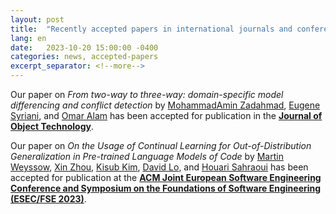 ```yaml
---
layout: post
title:  "Recently accepted papers in international journals and conference proceedings"
lang: en
date:   2023-10-20 15:00:00 -0400
categories: news, accepted-papers
excerpt_separator: <!--more-->
---
```



Our paper on *From two-way to three-way: domain-specific model differencing and conflict detection* by [MohammadAmin Zadahmad],  [Eugene Syriani], and [Omar Alam] has been accepted for publication in the [**Journal of Object Technology**](https://www.jot.fm/).

Our paper on *On the Usage of Continual Learning for Out-of-Distribution Generalization in Pre-trained Language Models of Code* by [Martin Weyssow], [Xin Zhou], [Kisub Kim], [David Lo], and [Houari Sahraoui] has been accepted for publication at the [**ACM Joint European Software Engineering Conference and Symposium on the Foundations of Software Engineering (ESEC/FSE 2023)**](https://2023.esec-fse.org/). 


[Eugene Syriani]: http://www-ens.iro.umontreal.ca/~syriani/
[Houari Sahraoui]: http://www.iro.umontreal.ca/~sahraouh/
[MohammadAmin Zadahmad]: http://zaheri.info/
[Omar Alam]: https://omaralam.org/
[Martin Weyssow]: https://martin-wey.github.io/
[Xin Zhou]: https://scholar.google.com/citations?user=eQxzKOUAAAAJ&hl=zh-CN
[Kisub Kim]: https://falconlk.github.io/react-gh-pages/ 
[David Lo]: http://www.mysmu.edu/faculty/davidlo/
